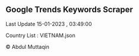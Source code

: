 

## Google Trends Keywords Scraper 
 
Last Update 15-01-2023 , 03:49:00

Country List :
VIETNAM.json



© Abdul Muttaqin 
